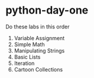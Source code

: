 # python-day-one

Do these labs in this order

  1. Variable Assignment
  2. Simple Math
  3. Manipulating Strings
  4. Basic Lists
  5. Iteration
  6. Cartoon Collections
